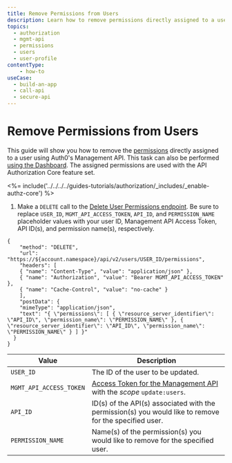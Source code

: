 ```yaml
---
title: Remove Permissions from Users
description: Learn how to remove permissions directly assigned to a user using the Auth0 Management API. For use with Auth0's API Authorization Core feature set.
topics:
  - authorization
  - mgmt-api
  - permissions
  - users
  - user-profile
contentType: 
    - how-to
useCase:
  - build-an-app
  - call-api
  - secure-api
---
```

# Remove Permissions from Users

This guide will show you how to remove the [permissions](/authorization/concepts/rbac) directly assigned to a user using Auth0's Management API. This task can also be performed [using the Dashboard](/dashboard/guides/users/remove-user-permissions). The assigned permissions are used with the API Authorization Core feature set.

<%= include('../../../../guides-tutorials/authorization/_includes/_enable-authz-core') %>

1. Make a `DELETE` call to the [Delete User Permissions endpoint](/api/management/v2#!/users/delete_user_permissions). Be sure to replace `USER_ID`, `MGMT_API_ACCESS_TOKEN`, `API_ID`, and `PERMISSION_NAME` placeholder values with your user ID, Management API Access Token, API ID(s), and permission name(s), respectively.

```har
{
	"method": "DELETE",
	"url": "https://${account.namespace}/api/v2/users/USER_ID/permissions",
	"headers": [
    { "name": "Content-Type", "value": "application/json" },
   	{ "name": "Authorization", "value": "Bearer MGMT_API_ACCESS_TOKEN" },
    { "name": "Cache-Control", "value": "no-cache" }
	],
	"postData": {
    "mimeType": "application/json",
    "text": "{ \"permissions\": [ { \"resource_server_identifier\": \"API_ID\", \"permission_name\": \"PERMISSION_NAME\" }, { \"resource_server_identifier\": \"API_ID\", \"permission_name\": \"PERMISSION_NAME\" } ] }"
  }
}
```

| **Value** | **Description** |
| - | - |
| `USER_ID` | Τhe ID of the user to be updated. |
| `MGMT_API_ACCESS_TOKEN`  | [Access Token for the Management API](/api/management/v2/tokens) with the <dfn data-key="scope">scope</dfn> `update:users`. |
| `API_ID` | ID(s) of the API(s) associated with the permission(s) you would like to remove for the specified user. |
| `PERMISSION_NAME` | Name(s) of the permission(s) you would like to remove for the specified user. |